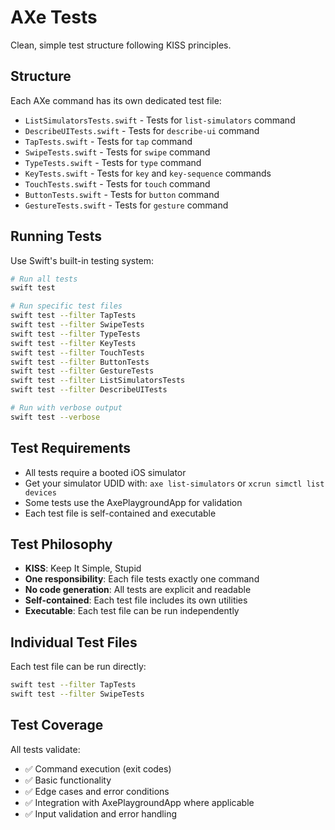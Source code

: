 # AXe Tests

Clean, simple test structure following KISS principles.

## Structure

Each AXe command has its own dedicated test file:

- `ListSimulatorsTests.swift` - Tests for `list-simulators` command
- `DescribeUITests.swift` - Tests for `describe-ui` command  
- `TapTests.swift` - Tests for `tap` command
- `SwipeTests.swift` - Tests for `swipe` command
- `TypeTests.swift` - Tests for `type` command
- `KeyTests.swift` - Tests for `key` and `key-sequence` commands
- `TouchTests.swift` - Tests for `touch` command
- `ButtonTests.swift` - Tests for `button` command
- `GestureTests.swift` - Tests for `gesture` command

## Running Tests

Use Swift's built-in testing system:

```bash
# Run all tests
swift test

# Run specific test files
swift test --filter TapTests
swift test --filter SwipeTests
swift test --filter TypeTests
swift test --filter KeyTests
swift test --filter TouchTests
swift test --filter ButtonTests
swift test --filter GestureTests
swift test --filter ListSimulatorsTests
swift test --filter DescribeUITests

# Run with verbose output
swift test --verbose
```

## Test Requirements

- All tests require a booted iOS simulator
- Get your simulator UDID with: `axe list-simulators` or `xcrun simctl list devices`
- Some tests use the AxePlaygroundApp for validation
- Each test file is self-contained and executable

## Test Philosophy

- **KISS**: Keep It Simple, Stupid
- **One responsibility**: Each file tests exactly one command
- **No code generation**: All tests are explicit and readable
- **Self-contained**: Each test file includes its own utilities
- **Executable**: Each test file can be run independently

## Individual Test Files

Each test file can be run directly:

```bash
swift test --filter TapTests
swift test --filter SwipeTests
```

## Test Coverage

All tests validate:
- ✅ Command execution (exit codes)
- ✅ Basic functionality
- ✅ Edge cases and error conditions
- ✅ Integration with AxePlaygroundApp where applicable
- ✅ Input validation and error handling